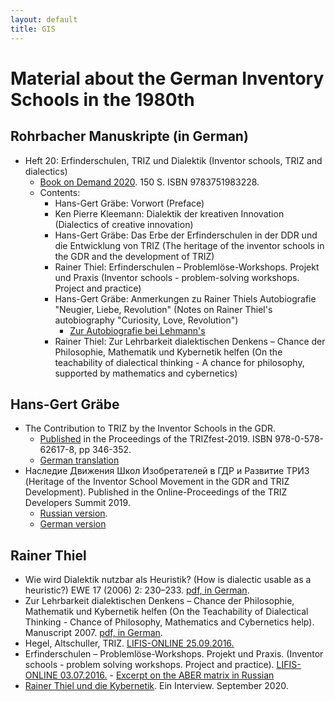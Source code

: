 ```yaml
---
layout: default
title: GIS
---
```


# Material about the German Inventory Schools in the 1980th

## Rohrbacher Manuskripte (in German)

* Heft 20: Erfinderschulen, TRIZ und Dialektik (Inventor schools, TRIZ and
  dialectics)
  * [Book on Demand 2020](https://www.bod.de/buchshop/erfinderschulen-triz-und-dialektik-9783751983228). 150 S. ISBN 9783751983228.
  * Contents: 
    * Hans-Gert Gräbe: Vorwort (Preface)    
    * Ken Pierre Kleemann: Dialektik der kreativen Innovation (Dialectics of
      creative innovation)    
    * Hans-Gert Gräbe: Das Erbe der Erfinderschulen in der DDR und die
      Entwicklung von TRIZ (The heritage of the inventor schools in the GDR
      and the development of TRIZ)    
    * Rainer Thiel: Erfinderschulen – Problemlöse-Workshops. Projekt und
      Praxis (Inventor schools - problem-solving workshops. Project and
      practice)
    * Hans-Gert Gräbe: Anmerkungen zu Rainer Thiels Autobiografie "Neugier,
      Liebe, Revolution" (Notes on Rainer Thiel's autobiography "Curiosity,
      Love, Revolution")
      * [Zur Autobiografie bei Lehmann's](https://www.lehmanns.de/shop/sozialwissenschaften/54538852-9783864651434-neugier-liebe-revolution)
    * Rainer Thiel: Zur Lehrbarkeit dialektischen Denkens – Chance der
      Philosophie, Mathematik und Kybernetik helfen (On the teachability of
      dialectical thinking - A chance for philosophy, supported by mathematics
      and cybernetics)

## Hans-Gert Gräbe

* The Contribution to TRIZ by the Inventor Schools in the GDR.
  * [Published](https://hg-graebe.de/EigeneTexte/TRIZfest-2019.pdf) in the
    Proceedings of the TRIZfest-2019.  ISBN 978-0-578-62617-8, pp 346-352.
  * [German translation](https://hg-graebe.de/EigeneTexte/TRIZfest-2019-de.pdf)
* Наследие Движения Школ Изобретателeй в ГДР и Развитиe ТРИЗ (Heritage of the
  Inventor School Movement in the GDR and TRIZ Development). Published in the
  Online-Proceedings of the TRIZ Developers Summit 2019.
  * [Russian version](https://hg-graebe.de/EigeneTexte/Minsk-2019.pdf).
  * [German version](https://hg-graebe.de/EigeneTexte/Minsk-2019.pdf-de.pdf)

## Rainer Thiel

* Wie wird Dialektik nutzbar als Heuristik? (How is dialectic usable as a
  heuristic?) EWE 17 (2006) 2: 230–233.  [pdf, in
  German](Texts/HegelHoerz-05.pdf).
* Zur Lehrbarkeit dialektischen Denkens – Chance der Philosophie, Mathematik
  und Kybernetik helfen (On the Teachability of Dialectical Thinking - Chance
  of Philosophy, Mathematics and Cybernetics help). Manuscript 2007. [pdf, in
  German](Texts/Thiel-07.pdf).
* Hegel, Altschuller, TRIZ.  [LIFIS-ONLINE
  25.09.2016.](http://dx.doi.org/10.14625/thiel_20160925)
* Erfinderschulen – Problemlöse-Workshops.  Projekt und Praxis.  (Inventor
  schools - problem solving workshops. Project and practice).  [LIFIS-ONLINE
  03.07.2016.](http://dx.doi.org/10.14625/thiel_20160703) - [Excerpt on the
  ABER matrix in Russian](Texts/Thiel-16-ru.pdf)
* [Rainer Thiel und die Kybernetik](Texts/Thiel-Kybernetik.pdf).  Ein
  Interview.  September 2020.
  
